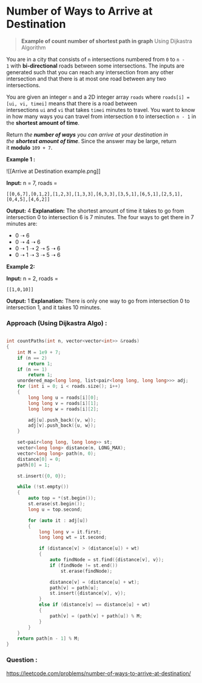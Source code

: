 # Number of Ways to Arrive at Destination

>**Example of count number of shortest path in graph**
>Using Dijkastra Algorithm


You are in a city that consists of `n` intersections numbered from `0` to `n - 1` with **bi-directional** roads between some intersections. The inputs are generated such that you can reach any intersection from any other intersection and that there is at most one road between any two intersections.

You are given an integer `n` and a 2D integer array `roads` where `roads[i] = [ui, vi, timei]` means that there is a road between intersections `ui` and `vi` that takes `timei` minutes to travel. You want to know in how many ways you can travel from intersection `0` to intersection `n - 1` in the **shortest amount of time**.

Return _the **number of ways** you can arrive at your destination in the **shortest amount of time**_. Since the answer may be large, return it **modulo** `109 + 7`.


**Example 1 :**

![[Arrive at Destination example.png]]

**Input:** n = 7, roads = 
```
[[0,6,7],[0,1,2],[1,2,3],[1,3,3],[6,3,3],[3,5,1],[6,5,1],[2,5,1],[0,4,5],[4,6,2]]
```
**Output:** 4
**Explanation:** The shortest amount of time it takes to go from intersection 0 to intersection 6 is 7 minutes.
The four ways to get there in 7 minutes are:
- 0 ➝ 6
- 0 ➝ 4 ➝ 6
- 0 ➝ 1 ➝ 2 ➝ 5 ➝ 6
- 0 ➝ 1 ➝ 3 ➝ 5 ➝ 6


**Example 2:**

**Input:** n = 2, roads =
```
[[1,0,10]]
```
**Output:** 1
**Explanation:** There is only one way to go from intersection 0 to intersection 1, and it takes 10 minutes.


### Approach (Using Dijkastra Algo) :

```C++

int countPaths(int n, vector<vector<int>> &roads)
{
    int M = 1e9 + 7;
    if (n == 2)
        return 1;
    if (n == 1)
        return 1;
    unordered_map<long long, list<pair<long long, long long>>> adj;
    for (int i = 0; i < roads.size(); i++)
    {
        long long u = roads[i][0];
        long long v = roads[i][1];
        long long w = roads[i][2];

        adj[u].push_back({v, w});
        adj[v].push_back({u, w});
    }

    set<pair<long long, long long>> st;
    vector<long long> distance(n, LONG_MAX);
    vector<long long> path(n, 0);
    distance[0] = 0;
    path[0] = 1;

    st.insert({0, 0});

    while (!st.empty())
    {
        auto top = *(st.begin());
        st.erase(st.begin());
        long u = top.second;

        for (auto it : adj[u])
        {
            long long v = it.first;
            long long wt = it.second;

            if (distance[v] > (distance[u]) + wt)
            {
                auto findNode = st.find({distance[v], v});
                if (findNode != st.end())
                    st.erase(findNode);

                distance[v] = (distance[u] + wt);
                path[v] = path[u];
                st.insert({distance[v], v});
            }
            else if (distance[v] == distance[u] + wt)
            {
                path[v] = (path[v] + path[u]) % M;
            }
        }
    }
    return path[n - 1] % M;
}
```

### Question :
https://leetcode.com/problems/number-of-ways-to-arrive-at-destination/